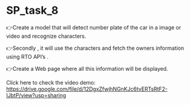 # SP_task_8


👉Create a model that will detect number plate of the car in a image or video and recognize characters.

👉Secondly , it will use the characters and fetch the owners information using RTO API’s .

👉Create a Web page where all this information will be displayed.

Click here to check the video demo: https://drive.google.com/file/d/12DgxZfwjhNGnKJc6tvERTsRtF2-IJbtP/view?usp=sharing
